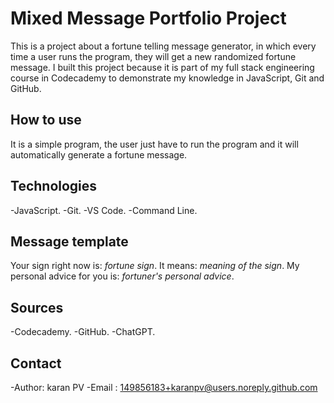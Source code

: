# Mixed Message Portfolio Project
                        
This is a project about a fortune telling message generator, in which every time a user runs the program, they will get a new randomized fortune message. I built this project because it is part of my full stack engineering course in Codecademy to demonstrate my knowledge in JavaScript, Git and GitHub.

## How to use

It is a simple program, the user just have to run the program and it will automatically generate a fortune message.

## Technologies

-JavaScript.
-Git.
-VS Code.
-Command Line.

## Message template

Your sign right now is: _fortune sign_.
It means: _meaning of the sign_.
My personal advice for you is: _fortuner's personal advice_.

## Sources
    
-Codecademy.
-GitHub.
-ChatGPT.

## Contact

-Author: karan PV
-Email : 149856183+karanpv@users.noreply.github.com




